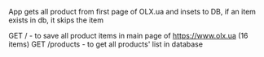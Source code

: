 App gets all product from first page of OLX.ua and insets to DB, if an item exists in db, it skips the item

GET / - to save all product items in main page of https://www.olx.ua (16 items)
GET /products - to get all products' list in database